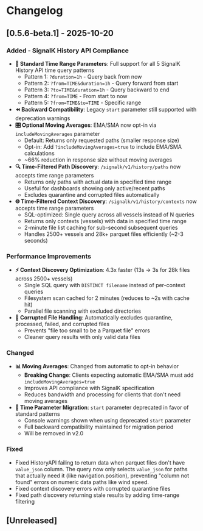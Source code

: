 # Changelog

## [0.5.6-beta.1] - 2025-10-20

### Added - SignalK History API Compliance
- **🎯 Standard Time Range Parameters**: Full support for all 5 SignalK History API time query patterns
  - Pattern 1: `?duration=1h` - Query back from now
  - Pattern 2: `?from=TIME&duration=1h` - Query forward from start
  - Pattern 3: `?to=TIME&duration=1h` - Query backward to end
  - Pattern 4: `?from=TIME` - From start to now
  - Pattern 5: `?from=TIME&to=TIME` - Specific range
- **⏪ Backward Compatibility**: Legacy `start` parameter still supported with deprecation warnings
- **🎛️ Optional Moving Averages**: EMA/SMA now opt-in via `includeMovingAverages` parameter
  - Default: Returns only requested paths (smaller response size)
  - Opt-in: Add `?includeMovingAverages=true` to include EMA/SMA calculations
  - ~66% reduction in response size without moving averages
- **🔍 Time-Filtered Path Discovery**: `/signalk/v1/history/paths` now accepts time range parameters
  - Returns only paths with actual data in specified time range
  - Useful for dashboards showing only active/recent paths
  - Excludes quarantine and corrupted files automatically
- **🌐 Time-Filtered Context Discovery**: `/signalk/v1/history/contexts` now accepts time range parameters
  - SQL-optimized: Single query across all vessels instead of N queries
  - Returns only contexts (vessels) with data in specified time range
  - 2-minute file list caching for sub-second subsequent queries
  - Handles 2500+ vessels and 28k+ parquet files efficiently (~2-3 seconds)

### Performance Improvements
- **⚡ Context Discovery Optimization**: 4.3x faster (13s → 3s for 28k files across 2500+ vessels)
  - Single SQL query with `DISTINCT filename` instead of per-context queries
  - Filesystem scan cached for 2 minutes (reduces to ~2s with cache hit)
  - Parallel file scanning with excluded directories
- **🚫 Corrupted File Handling**: Automatically excludes quarantine, processed, failed, and corrupted files
  - Prevents "file too small to be a Parquet file" errors
  - Cleaner query results with only valid data files

### Changed
- **📊 Moving Averages**: Changed from automatic to opt-in behavior
  - **Breaking Change**: Clients expecting automatic EMA/SMA must add `includeMovingAverages=true`
  - Improves API compliance with SignalK specification
  - Reduces bandwidth and processing for clients that don't need moving averages
- **🔄 Time Parameter Migration**: `start` parameter deprecated in favor of standard patterns
  - Console warnings shown when using deprecated `start` parameter
  - Full backward compatibility maintained for migration period
  - Will be removed in v2.0

### Fixed
- Fixed HistoryAPI failing to return data when parquet files don't have `value_json` column. The query now only selects `value_json` for paths that actually need it (like navigation.position), preventing "column not found" errors on numeric data paths like wind speed.
- Fixed context discovery errors with corrupted quarantine files
- Fixed path discovery returning stale results by adding time-range filtering

## [Unreleased]
